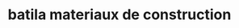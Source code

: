 ---
title: "batila materiaux de construction"
url: /gonaives-acifa/batila-materiaux-de-construction/
shop: Eisenwaren
---